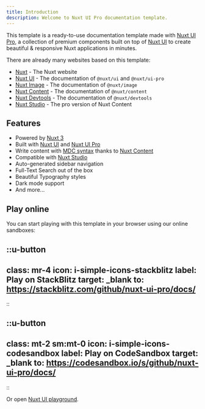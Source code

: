 ```yaml
---
title: Introduction
description: Welcome to Nuxt UI Pro documentation template.
---
```


This template is a ready-to-use documentation template made with [Nuxt UI Pro](https://ui.nuxt.com/pro), a collection of premium components built on top of [Nuxt UI](https://ui.nuxt.com) to create beautiful & responsive Nuxt applications in minutes.

There are already many websites based on this template:

- [Nuxt](https://nuxt.com) - The Nuxt website
- [Nuxt UI](https://ui.nuxt.com) - The documentation of `@nuxt/ui` and `@nuxt/ui-pro`
- [Nuxt Image](https://image.nuxt.com) - The documentation of `@nuxt/image`
- [Nuxt Content](https://content.nuxt.com) - The documentation of `@nuxt/content`
- [Nuxt Devtools](https://devtools.nuxt.com) - The documentation of `@nuxt/devtools`
- [Nuxt Studio](https://content.nuxt.com/docs/studio) - The pro version of Nuxt Content

## Features

- Powered by [Nuxt 3](https://nuxt.com)
- Built with [Nuxt UI](https://ui.nuxt.com) and [Nuxt UI Pro](https://ui.nuxt.com/pro)
- Write content with [MDC syntax](https://content.nuxt.com/usage/markdown) thanks to [Nuxt Content](https://content.nuxt.com)
- Compatible with [Nuxt Studio](https://content.nuxt.com/docs/studio)
- Auto-generated sidebar navigation
- Full-Text Search out of the box
- Beautiful Typography styles
- Dark mode support
- And more...

## Play online

You can start playing with this template in your browser using our online sandboxes:

::u-button
---
class: mr-4
icon: i-simple-icons-stackblitz
label: Play on StackBlitz
target: _blank
to: https://stackblitz.com/github/nuxt-ui-pro/docs/
---
::

::u-button
---
class: mt-2 sm:mt-0
icon: i-simple-icons-codesandbox
label: Play on CodeSandbox
target: _blank
to: https://codesandbox.io/s/github/nuxt-ui-pro/docs/
---
::

Or open [Nuxt UI playground](https://ui.nuxt.com/playground).
